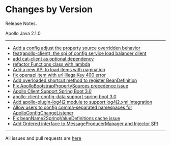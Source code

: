 Changes by Version
==================
Release Notes.

Apollo Java 2.1.0

------------------
* [Add a config adjust the property source overridden behavior](https://github.com/apolloconfig/apollo/pull/4409)
* [feat(apollo-client): the spi of config service load balancer client](https://github.com/apolloconfig/apollo/pull/4394)
* [add cat-client as optional dependency](https://github.com/apolloconfig/apollo/pull/4414)
* [refactor Functions class with lambda](https://github.com/apolloconfig/apollo/pull/4419)
* [Add a new API to load items with pagination](https://github.com/apolloconfig/apollo/pull/4468)
* [fix openapi item with url illegalKey 400 error](https://github.com/apolloconfig/apollo/pull/4549)
* [Add overloaded shortcut method to register BeanDefinition](https://github.com/apolloconfig/apollo/pull/4574)
* [Fix ApolloBootstrapPropertySources precedence issue](https://github.com/apolloconfig/apollo-java/pull/3)
* [Apollo Client Support Spring Boot 3.0](https://github.com/apolloconfig/apollo-java/pull/4)
* [apollo-client-config-data support spring boot 3.0](https://github.com/apolloconfig/apollo-java/pull/5)
* [Add apollo-plugin-log4j2 module to support log4j2.xml integration](https://github.com/apolloconfig/apollo-java/pull/6)
* [Allow users to config comma-separated namespaces for ApolloConfigChangeListener](https://github.com/apolloconfig/apollo-java/pull/11)
* [Fix beanName2SpringValueDefinitions cache issue](https://github.com/apolloconfig/apollo-java/pull/16)
* [Add Ordered interface to MessageProducerManager and Injector SPI](https://github.com/apolloconfig/apollo-java/pull/15)

------------------
All issues and pull requests are [here](https://github.com/apolloconfig/apollo-java/milestone/1?closed=1)
